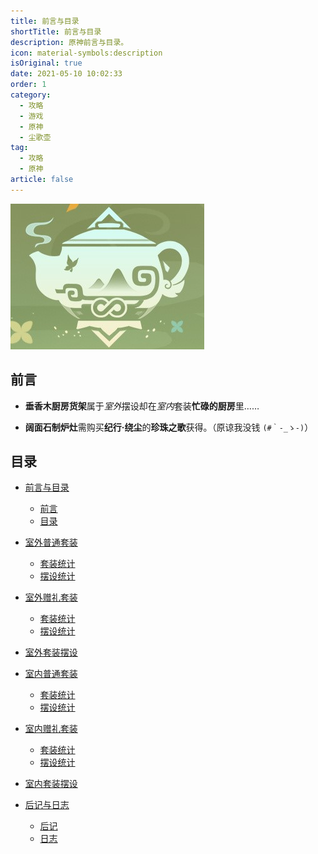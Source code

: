 ```yaml
---
title: 前言与目录
shortTitle: 前言与目录
description: 原神前言与目录。
icon: material-symbols:description
isOriginal: true
date: 2021-05-10 10:02:33
order: 1
category:
  - 攻略
  - 游戏
  - 原神
  - 尘歌壶
tag:
  - 攻略
  - 原神
article: false
---
```


![尘歌壶套装摆设统计]

## 前言

- **垂香木厨房货架**属于*室外*摆设却在*室内*套装**忙碌的厨房**里……

- **阔面石制炉灶**需购买**纪行·绕尘**的**珍珠之歌**获得。（原谅我没钱 `(#｀-_ゝ-)`）

## 目录

- [前言与目录](./前言与目录.md)

  - [前言](./前言与目录.md#前言)
  - [目录](./前言与目录.md#目录)

- [室外普通套装](./室外普通套装.md)

  - [套装统计](./室外普通套装.md#套装统计)
  - [摆设统计](./室外普通套装.md#摆设统计)

- [室外赠礼套装](./室外赠礼套装.md)

  - [套装统计](./室外赠礼套装.md#套装统计)
  - [摆设统计](./室外赠礼套装.md#摆设统计)

- [室外套装摆设](./室外套装摆设.md)

- [室内普通套装](./室内普通套装.md)

  - [套装统计](./室内普通套装.md#套装统计)
  - [摆设统计](./室内普通套装.md#摆设统计)

- [室内赠礼套装](./室内赠礼套装.md)

  - [套装统计](./室内赠礼套装.md#套装统计)
  - [摆设统计](./室内赠礼套装.md#摆设统计)

- [室内套装摆设](./室内套装摆设.md)

- [后记与日志](./后记与日志.md)

  - [后记](./后记与日志.md#后记)
  - [日志](./后记与日志.md#日志)

[尘歌壶套装摆设统计]: ./图片/尘歌壶.png
